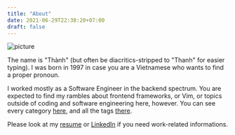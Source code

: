 ```yaml
---
title: "About"
date: 2021-06-29T22:38:20+07:00
draft: false
---
```


![picture](/picture.jpg)

The name is "Thành" (but often be diacritics-stripped to "Thanh" for easier
typing). I was born in 1997 in case you are a Vietnamese who wants to find a
proper pronoun.

I worked mostly as a Software Engineer in the backend spectrum. You are expected
to find my rambles about frontend frameworks, or Vim, or topics outside of
coding and software engineering here, however. You can see every category
[here](/categories/), and all the tags [there](/tags/).

Please look at my [resume](/resume.pdf) or
[LinkedIn](https://www.linkedin.com/in/nguyen-huy-thanh/) if you need
work-related informations.

